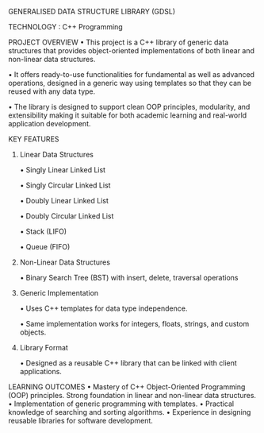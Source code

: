 GENERALISED DATA STRUCTURE LIBRARY (GDSL)

TECHNOLOGY : C++ Programming

PROJECT OVERVIEW
• This project is a C++ library of generic data structures that provides object-oriented implementations of both linear and non-linear data structures.

• It offers ready-to-use functionalities for fundamental as well as advanced operations, designed in a generic way using templates so that they can be reused with any data type.

• The library is designed to support clean OOP principles, modularity, and extensibility making it suitable for both academic learning and real-world application development.

KEY FEATURES

1. Linear Data Structures

   • Singly Linear Linked List

   • Singly Circular Linked List

   • Doubly Linear Linked List

   • Doubly Circular Linked List

   • Stack (LIFO)

   • Queue (FIFO)

2. Non-Linear Data Structures

   • Binary Search Tree (BST) with insert, delete, traversal operations

3. Generic Implementation

   • Uses C++ templates for data type independence.

   • Same implementation works for integers, floats, strings, and custom objects.

4. Library Format

   • Designed as a reusable C++ library that can be linked with client applications.

LEARNING OUTCOMES
• Mastery of C++ Object-Oriented Programming (OOP) principles.
Strong foundation in linear and non-linear data structures.
• Implementation of generic programming with templates.
• Practical knowledge of searching and sorting algorithms.
• Experience in designing reusable libraries for software development.
